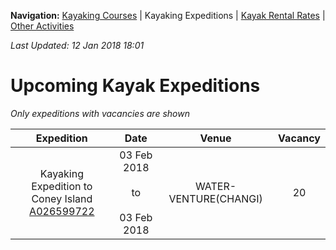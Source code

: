 **Navigation:** [Kayaking Courses](index) &#124; Kayaking Expeditions &#124; [Kayak Rental Rates](rental) &#124; [Other Activities](activity)

_Last Updated: 12 Jan 2018 18:01_
# Upcoming Kayak Expeditions

_Only expeditions with vacancies are shown_

Expedition | Date | Venue | Vacancy
:---:|:---:|:---:|:---:
Kayaking Expedition to Coney Island<br />[A026599722](https://www.onepa.sg/event/details/a026599722)|03 Feb 2018<br/><br/>to<br/><br/>03 Feb 2018|WATER-VENTURE(CHANGI)|20

